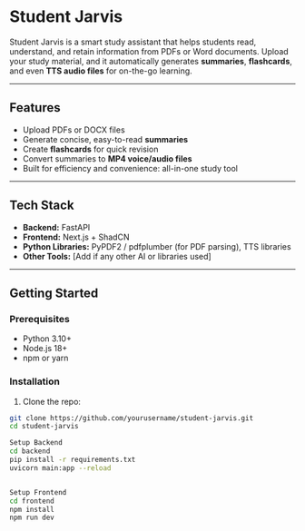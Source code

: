 # Student Jarvis
Student Jarvis is a smart study assistant that helps students read, understand, and retain information from PDFs or Word documents. Upload your study material, and it automatically generates **summaries**, **flashcards**, and even **TTS audio files** for on-the-go learning.

---

## Features

- Upload PDFs or DOCX files
- Generate concise, easy-to-read **summaries**
- Create **flashcards** for quick revision
- Convert summaries to **MP4 voice/audio files**
- Built for efficiency and convenience: all-in-one study tool

---

## Tech Stack

- **Backend:** FastAPI  
- **Frontend:** Next.js + ShadCN  
- **Python Libraries:** PyPDF2 / pdfplumber (for PDF parsing), TTS libraries  
- **Other Tools:** [Add if any other AI or libraries used]

---

## Getting Started

### Prerequisites

- Python 3.10+
- Node.js 18+
- npm or yarn

### Installation

1. Clone the repo:

```bash
git clone https://github.com/yourusername/student-jarvis.git
cd student-jarvis

Setup Backend
cd backend
pip install -r requirements.txt
uvicorn main:app --reload


Setup Frontend
cd frontend
npm install
npm run dev
